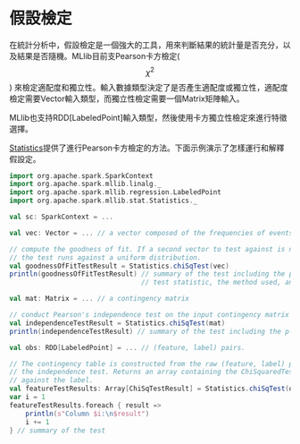 # 假設檢定
在統計分析中，假設檢定是一個強大的工具，用來判斷結果的統計量是否充分，以及結果是否隨機。MLlib目前支Pearson卡方檢定($$\chi^2$$) 來檢定適配度和獨立性。輸入數據類型決定了是否產生適配度或獨立性，適配度檢定需要Vector輸入類型，而獨立性檢定需要一個Matrix矩陣輸入。

MLlib也支持RDD[LabeledPoint]輸入類型，然後使用卡方獨立性檢定來進行特徵選擇。

[Statistics](https://spark.apache.org/docs/latest/api/scala/index.html#org.apache.spark.mllib.stat.Statistics$)提供了進行Pearson卡方檢定的方法。下面示例演示了怎樣運行和解釋假設定。
```scala
import org.apache.spark.SparkContext
import org.apache.spark.mllib.linalg._
import org.apache.spark.mllib.regression.LabeledPoint
import org.apache.spark.mllib.stat.Statistics._

val sc: SparkContext = ...

val vec: Vector = ... // a vector composed of the frequencies of events

// compute the goodness of fit. If a second vector to test against is not supplied as a parameter,
// the test runs against a uniform distribution.
val goodnessOfFitTestResult = Statistics.chiSqTest(vec)
println(goodnessOfFitTestResult) // summary of the test including the p-value, degrees of freedom,
                                 // test statistic, the method used, and the null hypothesis.

val mat: Matrix = ... // a contingency matrix

// conduct Pearson's independence test on the input contingency matrix
val independenceTestResult = Statistics.chiSqTest(mat)
println(independenceTestResult) // summary of the test including the p-value, degrees of freedom...

val obs: RDD[LabeledPoint] = ... // (feature, label) pairs.

// The contingency table is constructed from the raw (feature, label) pairs and used to conduct
// the independence test. Returns an array containing the ChiSquaredTestResult for every feature
// against the label.
val featureTestResults: Array[ChiSqTestResult] = Statistics.chiSqTest(obs)
var i = 1
featureTestResults.foreach { result =>
    println(s"Column $i:\n$result")
    i += 1
} // summary of the test
```
